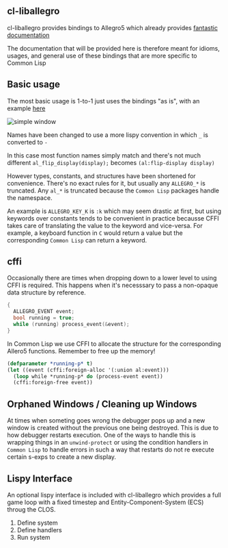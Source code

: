 ## cl-liballegro
cl-liballegro provides bindings to Allegro5 which already provides [fantastic documentation](https://liballeg.org/a5docs/trunk/)

The documentation that will be provided here is therefore meant for idioms, usages, and general use of these bindings that are more specific to Common Lisp

## Basic usage
The most basic usage is 1-to-1 just uses the bindings "as is", with an example [here](https://github.com/resttime/cl-liballegro/blob/master/examples/simple-window.lisp)

![simple window](https://user-images.githubusercontent.com/2598904/96662425-f3c4cf00-1313-11eb-9e59-807e27697c20.png)

Names have been changed to use a more lispy convention in which `_` is converted to `-`

In this case most function names simply match and there's not much different `al_flip_display(display);` becomes `(al:flip-display display)`

However types, constants, and structures have been shortened for convenience. 
There's no exact rules for it, but usually any `ALLEGRO_*` is truncated.
Any `al_*` is truncated because the `Common Lisp` packages handle the namespace.

An example is `ALLEGRO_KEY_K` is `:k` which may seem drastic at first, but using keywords over constants tends to be convenient in practice becausse CFFI takes care of translating the value to the keyword and vice-versa. For example, a keyboard function in `C` would return a value but the corresponding `Common Lisp` can return a keyword.

## cffi
Occasionally there are times when dropping down to a lower level to using CFFI is required. This happens when it's necesssary to pass a non-opaque data structure by reference.

```c
{
  ALLEGRO_EVENT event;
  bool running = true;
  while (running) process_event(&event);
}
```

In Common Lisp we use CFFI to allocate the structure for the corresponding Allero5 functions. Remember to free up the memory!
```lisp
(defparameter *running-p* t)
(let ((event (cffi:foreign-alloc '(:union al:event)))
  (loop while *running-p* do (process-event event))
  (cffi:foreign-free event))
```
## Orphaned Windows / Cleaning up Windows
At times when someting goes wrong the debugger pops up and a new window is created without the previous one being destroyed. This is due to how debugger restarts execution. One of the ways to handle this is wrapping things in an `unwind-protect` or using the condition handlers in `Common Lisp` to handle errors in such a way that restarts do not re execute certain s-exps to create a new display.

## Lispy Interface
An optional lispy interface is included with cl-liballegro which provides a full game loop with a fixed timestep and Entity-Component-System (ECS) throug the CLOS.

1. Define system
2. Define handlers
3. Run system
